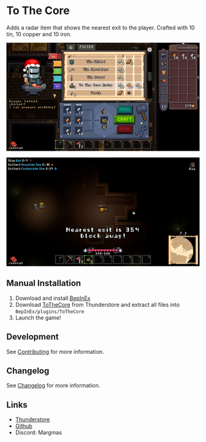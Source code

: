 # To The Core

Adds a radar item that shows the nearest exit to the player.
Crafted with 10 tin, 10 copper and 10 iron.

![ShowcaseCrafting](https://raw.githubusercontent.com/MSchmoecker/ToTheCore/master/Docs/ShowcaseCrafting.png)

![ShowcaseCave](https://raw.githubusercontent.com/MSchmoecker/ToTheCore/master/Docs/ShowcaseCave.png)


## Manual Installation

1. Download and install [BepInEx](https://thunderstore.io/c/below-the-stone/p/BepInEx/BepInExPack/)
2. Download [ToTheCore](https://thunderstore.io/c/below-the-stone/p/MSchmoecker/ToTheCore/) from Thunderstore and extract all files into `BepInEx/plugins/ToTheCore`
3. Launch the game!


## Development
See [Contributing](https://github.com/MSchmoecker/ToTheCore/blob/master/CONTRIBUTING.md) for more information.


## Changelog
See [Changelog](https://github.com/MSchmoecker/ToTheCore/blob/master/CHANGELOG.md) for more information.


## Links
- [Thunderstore](https://thunderstore.io/c/below-the-stone/p/MSchmoecker/ToTheCore/)
- [Github](https://github.com/MSchmoecker/ToTheCore)
- Discord: Margmas
